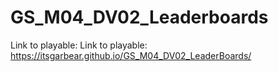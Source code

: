 # GS_M04_DV02_Leaderboards
 
Link to playable: Link to playable: https://itsgarbear.github.io/GS_M04_DV02_LeaderBoards/